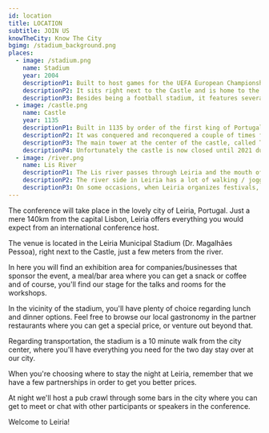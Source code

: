 ```yaml
---
id: location
title: LOCATION
subtitle: JOIN US
knowTheCity: Know The City
bgimg: /stadium_background.png
places:
  - image: /stadium.png
    name: Stadium
    year: 2004
    descriptionP1: Built to host games for the UEFA European Championship of Football in 2004, the stadium can harbour 23888 people. 
    descriptionP2: It sits right next to the Castle and is home to the local Football club called União de Leiria.
    descriptionP3: Besides being a football stadium, it features several sections to host a variety of events. In our case, indexjs will be hosted in three of these sections that the stadium has to offer.
  - image: /castle.png
    name: Castle
    year: 1135
    descriptionP1: Built in 1135 by order of the first king of Portugal Dom Afonso Henriques, the Leiria castle sits on top of a hill overlooking most of the city.
    descriptionP2: It was conquered and reconquered a couple of times from the moors, but from 1195 onward it stayed in Portuguese hands.
    descriptionP3: The main tower at the center of the castle, called Torre de Menagem was added by order of the king Dom Dinis in the year 1325 and throughout the centuries the castle has been improved and repaired to the state it is today.
    descriptionP4: Unfortunately the castle is now closed until 2021 due to restoration work that is happening.
  - image: /river.png
    name: Lis River
    descriptionP1: The Lis river passes through Leiria and the mouth of the river is located in the Vieira beach, 30 minutes out from the city center.
    descriptionP2: The river side in Leiria has a lot of walking / jogging paths, which are simply beautiful. If you want to exercise a bit, feel free to use them.
    descriptionP3: On some occasions, when Leiria organizes festivals, the river is used for activities like paddle and kayaking.
---
```


The conference will take place in the lovely city of Leiria, Portugal. Just a mere 140km from the capital Lisbon, Leiria offers everything you would expect from an international conference host.

The venue is located in the Leiria Municipal Stadium (Dr. Magalhães Pessoa), right next to the Castle, just a few meters from the river.

In here you will find an exhibition area for companies/businesses that sponsor the event, a meal/bar area where you can get a snack or coffee and of course, you'll find our stage for the talks and rooms for the workshops.

In the vicinity of the stadium, you'll have plenty of choice regarding lunch and dinner options. Feel free to browse our local gastronomy in the partner restaurants where you can get a special price, or venture out beyond that.

Regarding transportation, the stadium is a 10 minute walk from the city center, where you'll have everything you need for the two day stay over at our city.

When you're choosing where to stay the night at Leiria, remember that we have a few partnerships in order to get you better prices.

At night we'll host a pub crawl through some bars in the city where you can get to meet or chat with other participants or speakers in the conference.

Welcome to Leiria!